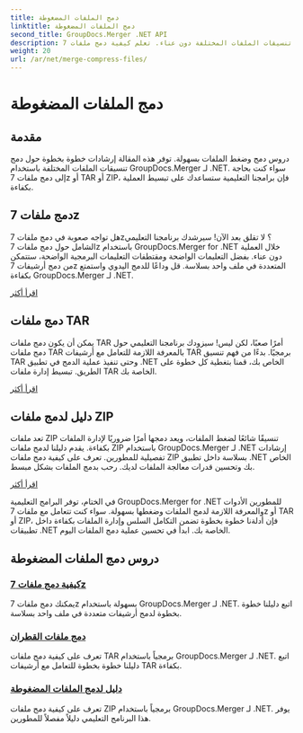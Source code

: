 ```yaml
---
title: دمج الملفات المضغوطة
linktitle: دمج الملفات المضغوطة
second_title: GroupDocs.Merger .NET API
description: دمج وضغط تنسيقات الملفات المختلفة دون عناء. تعلم كيفية دمج ملفات 7z وTAR وZIP بسلاسة مع أدلتنا خطوة بخطوة.
weight: 20
url: /ar/net/merge-compress-files/
---
```


# دمج الملفات المضغوطة

## مقدمة


دروس دمج وضغط الملفات بسهولة. توفر هذه المقالة إرشادات خطوة بخطوة حول دمج تنسيقات الملفات المختلفة باستخدام GroupDocs.Merger لـ .NET. سواء كنت بحاجة إلى دمج ملفات 7z أو TAR أو ZIP، فإن برامجنا التعليمية ستساعدك على تبسيط العملية بكفاءة.

## دمج ملفات 7z

هل تواجه صعوبة في دمج ملفات 7z؟ لا تقلق بعد الآن! سيرشدك برنامجنا التعليمي الشامل حول دمج ملفات 7z باستخدام GroupDocs.Merger for .NET خلال العملية دون عناء. بفضل التعليمات الواضحة ومقتطفات التعليمات البرمجية الواضحة، ستتمكن من دمج أرشيفات 7z المتعددة في ملف واحد بسلاسة. قل وداعًا للدمج اليدوي واستمتع بكفاءة GroupDocs.Merger لـ .NET.

[اقرأ أكثر](./merge-7z-files/)

## دمج ملفات TAR

يمكن أن يكون دمج ملفات TAR أمرًا صعبًا، لكن ليس! سيزودك برنامجنا التعليمي حول دمج ملفات TAR بالمعرفة اللازمة للتعامل مع أرشيفات TAR برمجيًا. بدءًا من فهم تنسيق TAR وحتى تنفيذ عملية الدمج في تطبيق .NET الخاص بك، قمنا بتغطية كل خطوة على الطريق. تبسيط إدارة ملفات TAR الخاصة بك.

[اقرأ أكثر](./merging-tar-files/)

## دليل لدمج ملفات ZIP

تعد ملفات ZIP تنسيقًا شائعًا لضغط الملفات، ويعد دمجها أمرًا ضروريًا لإدارة الملفات بكفاءة. يقدم دليلنا لدمج ملفات ZIP باستخدام GroupDocs.Merger لـ .NET إرشادات تفصيلية للمطورين. تعرف على كيفية دمج ملفات ZIP بسلاسة داخل تطبيق .NET الخاص بك وتحسين قدرات معالجة الملفات لديك. رحب بدمج الملفات بشكل مبسط.

[اقرأ أكثر](./guide-merging-zip-files/)

في الختام، توفر البرامج التعليمية GroupDocs.Merger for .NET للمطورين الأدوات والمعرفة اللازمة لدمج الملفات وضغطها بسهولة. سواء كنت تتعامل مع ملفات 7z أو TAR أو ZIP، فإن أدلةنا خطوة بخطوة تضمن التكامل السلس وإدارة الملفات بكفاءة داخل تطبيقات .NET الخاصة بك. ابدأ في تحسين عملية دمج الملفات اليوم.
## دروس دمج الملفات المضغوطة
### [كيفية دمج ملفات 7z](./merge-7z-files/)
يمكنك دمج ملفات 7z بسهولة باستخدام GroupDocs.Merger لـ .NET. اتبع دليلنا خطوة بخطوة لدمج أرشيفات متعددة في ملف واحد بسلاسة.
### [دمج ملفات القطران](./merging-tar-files/)
تعرف على كيفية دمج ملفات TAR برمجياً باستخدام GroupDocs.Merger لـ .NET. اتبع دليلنا خطوة بخطوة للتعامل مع أرشيفات TAR بكفاءة.
### [دليل لدمج الملفات المضغوطة](./guide-merging-zip-files/)
تعرف على كيفية دمج ملفات ZIP برمجياً باستخدام GroupDocs.Merger لـ .NET. يوفر هذا البرنامج التعليمي دليلاً مفصلاً للمطورين.